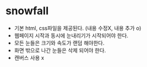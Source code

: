 # snowfall
- 기본 html, css파일을 제공된다. (내용 수정X, 내용 추가 o)
- 웹페이지 시작과 동시에 눈내리기가 시작되어야 한다.
- 모든 눈들은 크기와 속도가 랜덤 해야한다.
- 화면 밖으로 나간 눈들은 삭제 되어야 한다.
- 캔버스 사용 x
